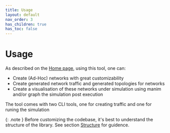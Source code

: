 ```yaml
---
title: Usage
layout: default
nav_order: 3
has_children: true
has_toc: false
---
```

# Usage
As described on the [Home page](/), using this tool, one can:
- Create (Ad-Hoc) networks with great customizability
- Create generated network traffic and generated topologies for networks
- Create a visualisation of these networks under simulation using manim and/or graph the simulation post execution

The tool comes with two CLI tools, one for creating traffic and one for runing the simulation

{: .note }
Before customizing the codebase, it's best to understand the structure of the library. See section [Structure](structure.html) for guidence.

